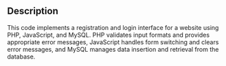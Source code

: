 ## Description

This code implements a registration and login interface for a website using PHP, JavaScript, and MySQL. PHP validates input formats and provides appropriate error messages, JavaScript handles form switching and clears error messages, and MySQL manages data insertion and retrieval from the database.
